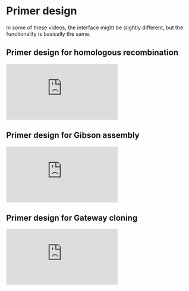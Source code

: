 # Primer design

In some of these videos, the interface might be slightly different, but the functionality is basically the same.

## Primer design for homologous recombination

<div class="video-sizer">
    <div class="video-wrapper">
    <iframe src="https://www.youtube.com/embed/BpD_fnxpeuI" frameborder="0" allowfullscreen></iframe>
    </div>
</div>

## Primer design for Gibson assembly

<div class="video-sizer">
    <div class="video-wrapper">
    <iframe src="https://www.youtube.com/embed/GhBHjQ8IkTE" frameborder="0" allowfullscreen></iframe>
    </div>
</div>

## Primer design for Gateway cloning

<div class="video-sizer">
    <div class="video-wrapper">
    <iframe src="https://www.youtube.com/embed/-wjOY4i6mjg" frameborder="0" allowfullscreen></iframe>
    </div>
</div>



